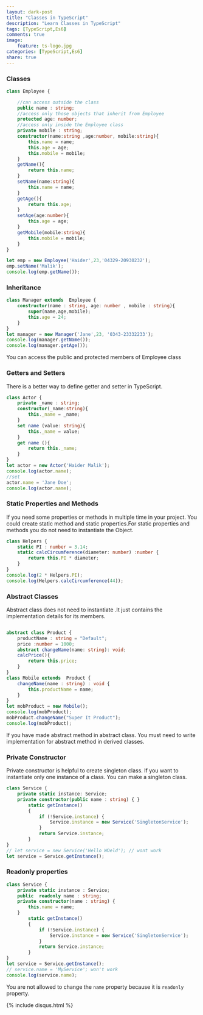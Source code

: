 ```yaml
---
layout: dark-post
title: "Classes in TypeScript"
description: "Learn Classes in TypeScript"
tags: [TypeScript,Es6]
comments: true
image:
    feature: ts-logo.jpg
categories: [TypeScript,Es6]
share: true
---
```


### Classes

```ts
class Employee {

    //can access outside the class
    public name : string;
    //access only those objects that inherit from Employee
    protected age: number;
    //access only inside the Employee class
    private mobile : string;
    constructor(name:string ,age:number, mobile:string){
        this.name = name;
        this.age = age;
        this.mobile = mobile;
    }
    getName(){
        return this.name;
    }
    setName(name:string){
        this.name = name;
    }
    getAge(){
        return this.age;
    }
    setAge(age:number){
        this.age = age;
    }
    getMobile(mobile:string){
        this.mobile = mobile;
    }
}

let emp = new Employee('Haider',23,'04329-20930232');
emp.setName('Malik');
console.log(emp.getName());

```

### Inheritance

```ts
class Manager extends  Employee {
    constructor(name : string, age: number , mobile : string){
        super(name,age,mobile);
        this.age = 24;
    }
}
let manager = new Manager('Jane',23, '0343-23332233');
console.log(manager.getName());
console.log(manager.getAge());
```
You can access the public and protected members of Employee class

### Getters and Setters

There is a better way to define getter and setter in TypeScript.

```ts
class Actor {
    private _name : string;
    constructor(_name:string){
        this._name = _name;
    }
    set name (value: string){
        this._name = value;
    }
    get name (){
        return this._name;
    }
}
let actor = new Actor('Haider Malik');
console.log(actor.name);
//set
actor.name = 'Jane Doe';
console.log(actor.name);
```

### Static Properties and Methods

If you need some properties or methods in multiple time in your project.
You could create static method and static properties.For static properties
and methods you do not need to instantiate the Object.

```ts
class Helpers {
    static PI : number = 3.14;
    static calcCircumference(diameter: number) :number {
        return this.PI * diameter;
    }
}
console.log(2 * Helpers.PI);
console.log(Helpers.calcCircumference(44));
```

### Abstract Classes

Abstract class does not need to instantiate .It just contains the implementation details for its members.

```ts

abstract class Product {
    productName : string = "Default";
    price :number = 1000;
    abstract changeName(name: string): void;
    calcPrice(){
        return this.price;
    }
}
class Mobile extends  Product {
    changeName(name : string) : void {
        this.productName = name;
    }
}
let mobProduct = new Mobile();
console.log(mobProduct);
mobProduct.changeName("Super It Product");
console.log(mobProduct);
```

If you have made abstract method in abstract class. You must need to write implementation for abstract method in derived classes.

### Private Constructor

Private constructor is helpful to create singleton class. If you want to instantiate only one instance of a class. You can make a singleton class.

```ts
class Service {
    private static instance: Service;
    private constructor(public name : string) { }
        static getInstance()
        {
            if (!Service.instance) {
                Service.instance = new Service('SingletonService');
            }
            return Service.instance;
        }
}
// let service = new Service('Hello WOeld'); // wont work
let service = Service.getInstance();
```

### Readonly properties

```ts
class Service {
    private static instance : Service;
    public  readonly name : string;
    private constructor(name : string) {
        this.name = name;
    }
        static getInstance()
        {
            if (!Service.instance) {
                Service.instance = new Service('SingletonService');
            }
            return Service.instance;
        }
}
let service = Service.getInstance();
// service.name = 'MyService'; won't work
console.log(service.name);
```
You are not allowed to change the `name` property because it is `readonly`
property.

 {% include disqus.html %}
